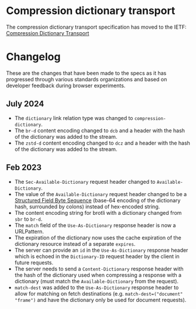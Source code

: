 # Compression dictionary transport

The compression dictionary transport specification has moved to the IETF: [Compression Dictionary Transport](https://datatracker.ietf.org/doc/draft-ietf-httpbis-compression-dictionary/)

# Changelog
These are the changes that have been made to the specs as it has progressed through various standards organizations and based on developer feedback during browser experiments.

## July 2024
* The `dictionary` link relation type was changed to `compression-dictionary`.
* The `br-d` content encoding changed to `dcb` and a header with the hash of the dictionary was added to the stream.
* The `zstd-d` content encoding changed to `dcz` and a header with the hash of the dictionary was added to the stream.

## Feb 2023
* The `Sec-Available-Dictionary` request header changed to `Available-Dictionary`.
* The value of the `Available-Dictionary` request header changed to be a [Structured Field Byte Sequence](https://www.rfc-editor.org/rfc/rfc8941.html#name-byte-sequences) (base-64 encoding of the dictionary hash, surrounded by colons) instead of hex-encoded string.
* The content encoding string for brotli with a dictionary changed from `sbr` to `br-d`.
* The `match` field of the `Use-As-Dictionary` response header is now a URLPattern.
* The expiration of the dictionary now uses the cache expiration of the dictionary resource instead of a separate `expires`.
* The server can provide an `id` in the `Use-As-Dictionary` response header which is echoed in the `Dictionary-ID` request header by the client in future requests.
* The server needs to send a `Content-Dictionary` response header with the hash of the dictionary used when compressing a response with a dictionary (must match the `Available-Dictionary` from the request).
* `match-dest` was added to the `Use-As-Dictionary` response header to allow for matching on fetch destinations (e.g. `match-dest=("document" "frame")` and have the dictionary only be used for document requests).

